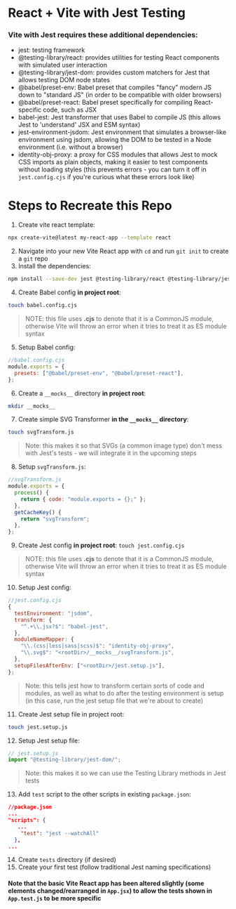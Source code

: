 # React + Vite with Jest Testing

### Vite with Jest requires these additional dependencies:
- jest: testing framework
- @testing-library/react: provides utilities for testing React components with simulated user interaction
- @testing-library/jest-dom: provides custom matchers for Jest that allows testing DOM node states
- @babel/preset-env: Babel preset that compiles "fancy" modern JS down to "standard JS" (in order to be compatible with older browsers)
- @babel/preset-react: Babel preset specifically for compiling React-specific code, such as JSX
- babel-jest: Jest transformer that uses Babel to compile JS (this allows Jest to 'understand' JSX and ESM syntax)
- jest-environment-jsdom: Jest environment that simulates a browser-like environment using jsdom, allowing the DOM to be tested in a Node environment (i.e. without a browser)
- identity-obj-proxy: a proxy for CSS modules that allows Jest to mock CSS imports as plain objects, making it easier to test components without loading styles (this prevents errors - you can turn it off in `jest.config.cjs` if you're curious what these errors look like)

# Steps to Recreate this Repo

1. Create vite react template: 
```bash
npx create-vite@latest my-react-app --template react
```
2. Navigate into your new Vite React app with `cd` and run `git init` to create a `git` repo
3. Install the dependencies: 
```bash
npm install --save-dev jest @testing-library/react @testing-library/jest-dom @babel/preset-env @babel/preset-react babel-jest jest-environment-jsdom identity-obj-proxy
```
4. Create Babel config **in project root**: 
```bash 
touch babel.config.cjs
``` 
> NOTE: this file uses **.cjs** to denote that it is a CommonJS module, otherwise Vite will throw an error when it tries to treat it as ES module syntax
5. Setup Babel config:
```js
//babel.config.cjs
module.exports = {
  presets: ["@babel/preset-env", "@babel/preset-react"],
};
```
6. Create a `__mocks__` directory **in project root**: 
```bash
mkdir __mocks__
```
7. Create simple SVG Transformer **in the `__mocks__` directory**: 
```bash
touch svgTransform.js
```
> Note: this makes it so that SVGs (a common image type) don't mess with Jest's tests - we will integrate it in the upcoming steps
8. Setup `svgTransform.js`:
```js
//svgTransform.js
module.exports = {
  process() {
    return { code: "module.exports = {};" };
  },
  getCacheKey() {
    return "svgTransform";
  },
};

```
9. Create Jest config **in project root**: `touch jest.config.cjs` 
> NOTE: this file uses **.cjs** to denote that it is a CommonJS module, otherwise Vite will throw an error when it tries to treat it as ES module syntax
10. Setup Jest config:
```js
//jest.config.cjs
{
  testEnvironment: "jsdom",
  transform: {
    "^.+\\.jsx?$": "babel-jest",
  },
  moduleNameMapper: {
    "\\.(css|less|sass|scss)$": "identity-obj-proxy",
    "\\.svg$": "<rootDir>/__mocks__/svgTransform.js",
  },
  setupFilesAfterEnv: ["<rootDir>/jest.setup.js"],
};
```
> Note: this tells jest how to transform certain sorts of code and modules, as well as what to do after the testing environment is setup (in this case, run the jest setup file that we're about to create)
11. Create Jest setup file in project root: 
```bash
touch jest.setup.js
```
12. Setup Jest setup file:
```js
// jest.setup.js
import "@testing-library/jest-dom/";
```
> Note: this makes it so we can use the Testing Library methods in Jest tests
13. Add `test` script to the other scripts in existing `package.json`:
```json 
//package.json
...
"scripts": {
   ...
    "test": "jest --watchAll"
  },
...
```
14. Create `tests` directory (if desired)
15. Create your first test (follow traditional Jest naming specifications)

#### Note that the basic Vite React app has been altered slightly (some elements changed/rearranged in `App.jsx`) to allow the tests shown in `App.test.js` to be more specific